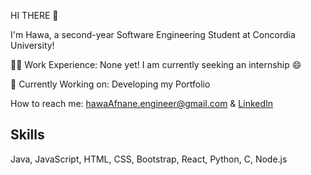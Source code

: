 HI THERE :wave:

I'm Hawa, a second-year Software Engineering Student at Concordia University!

:woman_technologist: Work Experience:
None yet! I am currently seeking an internship :smile:

:rocket: Currently Working on:
Developing my Portfolio

How to reach me: hawaAfnane.engineer@gmail.com & <a href="https://www.linkedin.com/in/hawa-afnane-said-07935b2a7/">LinkedIn</a>

## Skills
Java, JavaScript, HTML, CSS, Bootstrap, React, Python, C, Node.js
